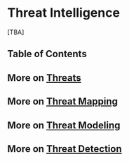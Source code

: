# Threat Intelligence
[TBA]

## Table of Contents

## More on [Threats](https://github.com/paulveillard/cybersecurity-threats)
## More on [Threat Mapping](https://github.com/paulveillard/cybersecurity-threat-map)
## More on [Threat Modeling](https://github.com/paulveillard/cybersecurity-threat-modeling)
## More on [Threat Detection](https://github.com/paulveillard/cybersecurity-treat-detection)

